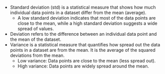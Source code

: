 - Standard deviation (std) is a statistical measure that shows how much individual data points in a dataset differ from the mean (average).
  - A low standard deviation indicates that most of the data points are close to the mean, while a high standard deviation suggests a wide spread of values.
- Deviation refers to the difference between an individual data point and the mean of the dataset.
- Variance is a statistical measure that quantifies how spread out the data points in a dataset are from the mean. It is the average of the squared deviations from the mean.
  - Low variance: Data points are close to the mean (less spread out).
  - High variance: Data points are widely spread around the mean.
